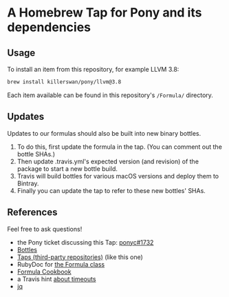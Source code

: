 # A Homebrew Tap for Pony and its dependencies

## Usage
To install an item from this repository, for example LLVM 3.8:
```bash
brew install killerswan/pony/llvm@3.8
```

Each item available can be found in this repository's `/Formula/` directory.


## Updates

Updates to our formulas should also be built into new binary bottles.

1. To do this, first update the formula in the tap.  (You can comment out the bottle SHAs.)
1. Then update .travis.yml's expected version (and revision) of the package to start a new bottle build.
1. Travis will build bottles for various macOS versions and deploy them to Bintray.
1. Finally you can update the tap to refer to these new bottles' SHAs.


## References

Feel free to ask questions!

* the Pony ticket discussing this Tap: [ponyc#1732](https://github.com/ponylang/ponyc/issues/1732)
* [Bottles](http://docs.brew.sh/Bottles.html)
* [Taps (third-party repositories)](http://docs.brew.sh/brew-tap.html) (like this one)
* RubyDoc for [the Formula class](http://www.rubydoc.info/github/Homebrew/brew/master/Formula)
* [Formula Cookbook](http://docs.brew.sh/Formula-Cookbook.html)
* a Travis hint [about timeouts](https://docs.travis-ci.com/user/common-build-problems/#My-builds-are-timing-out)
* [jq](https://stedolan.github.io/jq/)
